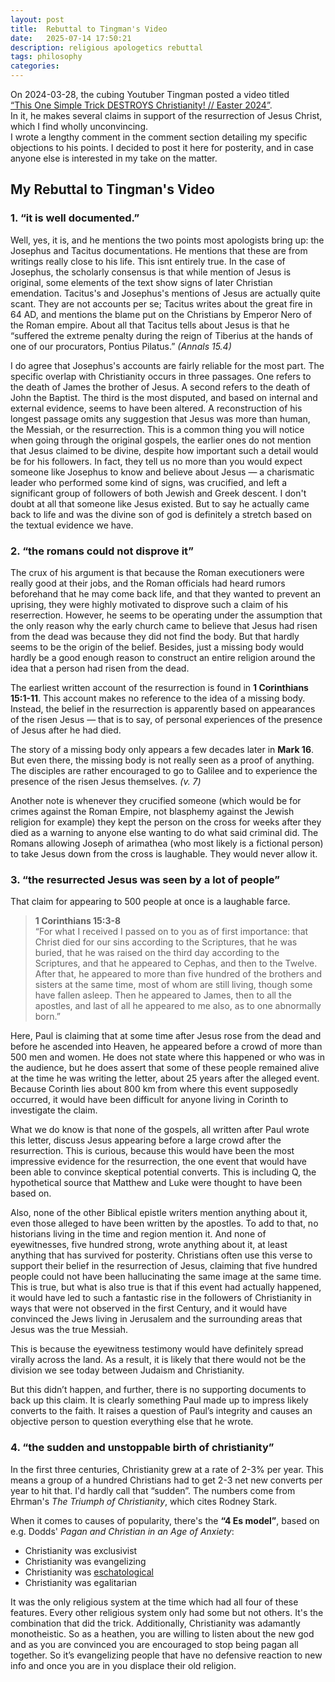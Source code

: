 ```yaml
---
layout: post
title:  Rebuttal to Tingman's Video
date:   2025-07-14 17:50:21
description: religious apologetics rebuttal
tags: philosophy
categories: 
---
```


On 2024-03-28, the cubing Youtuber Tingman posted a video titled  
[“This One Simple Trick DESTROYS Christianity! // Easter 2024”](https://www.youtube.com/watch?v=Sz-05YKtZ_Q).  
In it, he makes several claims in support of the resurrection of Jesus Christ, which I find wholly unconvincing.  
I wrote a lengthy comment in the comment section detailing my specific objections to his points. I decided to post it here for posterity, and in case anyone else is interested in my take on the matter.

## My Rebuttal to Tingman's Video

### 1. “it is well documented.”

Well, yes, it is, and he mentions the two points most apologists bring up: the Josephus and Tacitus documentations. He mentions that these are from writings really close to his life. This isnt entirely true. In the case of Josephus, the scholarly consensus is that while mention of Jesus is original, some elements of the text show signs of later Christian emendation. Tacitus's and Josephus's mentions of Jesus are actually quite scant. They are not accounts per se; Tacitus writes about the great fire in 64 AD, and mentions the blame put on the Christians by Emperor Nero of the Roman empire. About all that Tacitus tells about Jesus is that he “suffered the extreme penalty during the reign of Tiberius at the hands of one of our procurators, Pontius Pilatus.” *(Annals 15.4)*

I do agree that Josephus's accounts are fairly reliable for the most part. The specific overlap with Christianity occurs in three passages. One refers to the death of James the brother of Jesus. A second refers to the death of John the Baptist. The third is the most disputed, and based on internal and external evidence, seems to have been altered. A reconstruction of his longest passage omits any suggestion that Jesus was more than human, the Messiah, or the resurrection. This is a common thing you will notice when going through the original gospels, the earlier ones do not mention that Jesus claimed to be divine, despite how important such a detail would be for his followers. In fact, they tell us no more than you would expect someone like Josephus to know and believe about Jesus — a charismatic leader who performed some kind of signs, was crucified, and left a significant group of followers of both Jewish and Greek descent. I don't doubt at all that someone like Jesus existed. But to say he actually came back to life and was the divine son of god is definitely a stretch based on the textual evidence we have.

### 2. “the romans could not disprove it”

The crux of his argument is that because the Roman executioners were really good at their jobs, and the Roman officials had heard rumors beforehand that he may come back life, and that they wanted to prevent an uprising, they were highly motivated to disprove such a claim of his reserrection. However, he seems to be operating under the assumption that the only reason why the early church came to believe that Jesus had risen from the dead was because they did not find the body. But that hardly seems to be the origin of the belief. Besides, just a missing body would hardly be a good enough reason to construct an entire religion around the idea that a person had risen from the dead.

The earliest written account of the resurrection is found in **1 Corinthians 15:1-11**. This account makes no reference to the idea of a missing body. Instead, the belief in the resurrection is apparently based on appearances of the risen Jesus — that is to say, of personal experiences of the presence of Jesus after he had died.

The story of a missing body only appears a few decades later in **Mark 16**. But even there, the missing body is not really seen as a proof of anything. The disciples are rather encouraged to go to Galilee and to experience the presence of the risen Jesus themselves. *(v. 7)*

Another note is whenever they crucified someone (which would be for crimes against the Roman Empire, not blasphemy against the Jewish religion for example) they kept the person on the cross for weeks after they died as a warning to anyone else wanting to do what said criminal did. The Romans allowing Joseph of arimathea (who most likely is a fictional person) to take Jesus down from the cross is laughable. They would never allow it.

### 3. “the resurrected Jesus was seen by a lot of people”

That claim for appearing to 500 people at once is a laughable farce.

> **1 Corinthians 15:3-8**  
> “For what I received I passed on to you as of first importance: that Christ died for our sins according to the Scriptures, that he was buried, that he was raised on the third day according to the Scriptures, and that he appeared to Cephas, and then to the Twelve. After that, he appeared to more than five hundred of the brothers and sisters at the same time, most of whom are still living, though some have fallen asleep. Then he appeared to James, then to all the apostles, and last of all he appeared to me also, as to one abnormally born.”

Here, Paul is claiming that at some time after Jesus rose from the dead and before he ascended into Heaven, he appeared before a crowd of more than 500 men and women. He does not state where this happened or who was in the audience, but he does assert that some of these people remained alive at the time he was writing the letter, about 25 years after the alleged event. Because Corinth lies about 800 km from where this event supposedly occurred, it would have been difficult for anyone living in Corinth to investigate the claim.

What we do know is that none of the gospels, all written after Paul wrote this letter, discuss Jesus appearing before a large crowd after the resurrection. This is curious, because this would have been the most impressive evidence for the resurrection, the one event that would have been able to convince skeptical potential converts. This is including Q, the hypothetical source that Matthew and Luke were thought to have been based on. 

Also, none of the other Biblical epistle writers mention anything about it, even those alleged to have been written by the apostles. To add to that, no historians living in the time and region mention it. And none of eyewitnesses, five hundred strong, wrote anything about it, at least anything that has survived for posterity. Christians often use this verse to support their belief in the resurrection of Jesus, claiming that five hundred people could not have been hallucinating the same image at the same time. This is true, but what is also true is that if this event had actually happened, it would have led to such a fantastic rise in the followers of Christianity in ways that were not observed in the first Century, and it would have convinced the Jews living in Jerusalem and the surrounding areas that Jesus was the true Messiah.  

This is because the eyewitness testimony would have definitely spread virally across the land. As a result, it is likely that there would not be the division we see today between Judaism and Christianity.

But this didn’t happen, and further, there is no supporting documents to back up this claim. It is clearly something Paul made up to impress likely converts to the faith. It raises a question of Paul’s integrity and causes an objective person to question everything else that he wrote.

### 4. “the sudden and unstoppable birth of christianity”

In the first three centuries, Christianity grew at a rate of 2-3% per year. This means a group of a hundred Christians had to get 2-3 net new converts per year to hit that. I'd hardly call that “sudden”. The numbers come from Ehrman's *The Triumph of Christianity*, which cites Rodney Stark.

When it comes to causes of popularity, there's the **“4 Es model”**, based on e.g. Dodds' *Pagan and Christian in an Age of Anxiety*:

- Christianity was exclusivist  
- Christianity was evangelizing  
- Christianity was [eschatological](https://en.wikipedia.org/wiki/Eschatology) 
- Christianity was egalitarian  

It was the only religious system at the time which had all four of these features. Every other religious system only had some but not others. It's the combination that did the trick. Additionally, Christianity was adamantly monotheistic. So as a heathen, you are willing to listen about the new god and as you are convinced you are encouraged to stop being pagan all together. So it’s evangelizing people that have no defensive reaction to new info and once you are in you displace their old religion.